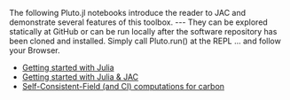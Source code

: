 The following Pluto.jl notebooks introduce the reader to JAC and demonstrate several features of this toolbox. ---
They can be explored statically at GitHub or can be run locally after the software repository has been cloned and installed.
Simply call Pluto.run() at the REPL ... and follow your Browser.


* [Getting started with Julia](https://github.com/OpenJAC/JAC.jl/blob/master/demos/A1-Pluto-notebook-basics.jl)
* [Getting started with Julia & JAC](https://github.com/OpenJAC/JAC.jl/blob/master/demos/A3-Pluto-getting-started-with-Julia-and-JAC.jl)
* [Self-Consistent-Field (and CI) computations for carbon](https://github.com/OpenJAC/JAC.jl/blob/master/demos/B1-Pluto-compute-SCF+CI-carbon-III.jl)

<!---
# * [Getting started with JAC](demos/12-getting-started-with-JAC.ipynb)
# * [Simple estimates for hydrogenic atoms and ions](demos/13-compute-hydrogenic-orbitals.ipynb)
# * [Specifying nuclear models and potentials](demos/16-define-nuclear-model-parameters.ipynb)
# * [Selection and use of atomic potentials](demos/21-compare-radial-atomic-potentials.ipynb)
# * [Generate extended configuration lists](demos/23-generate-configuration-lists.ipynb)
# * [Determine LS notation for atomic levels](demos/25-expand-levels-into-LS-basis.ipynb)
# * [Estimate QED corrections for beryllium-like ions](demos/26-estimate-QED-for-beryllium-like.ipynb)
# * [Compute the atomic level structure in a Debye-Hückel plasma](tutorials/28-compute-atoms-in-plasma.ipynb)
* [Generate an atomic mean field and apply it for CI computations](tutorials/31-generate-mean-field+ci-expansion.ipynb)
* [Compute transition probabilities for Fe X](tutorials/51-compute-Fe-X-spectrum.ipynb)
* [Compute the 2s, 2p photoionization of argon](tutorials/53-compute-Ar-2s-2p-photoionization.ipynb)
* [Compute the K-LL Auger rates of atomic neon](tutorials/54-compute-Ne-KLL-Auger-spectrum.ipynb)
* [Compute K-LL Auger rates in a Debye-Hückel plasma](tutorials/55-compute-Auger-rates-in-DH-plasma.ipynb)
* Several [other tutorials](tutorials/) are available, and this list will be extended with the further development of JAC.
--->

